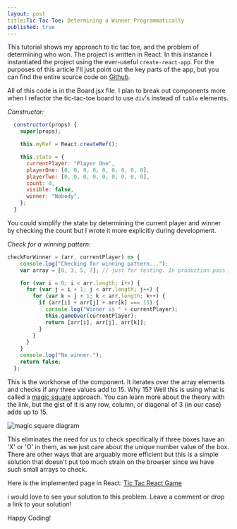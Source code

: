 ```yaml
---
layout: post
title:Tic Tac Toe: Determining a Winner Programmatically
published: true
---
```


This tutorial shows my approach to tic tac toe, and the problem of determining who won. The project is written in React. In this instance I instantiated the project using the ever-useful `create-react-app`.
For the purposes of this article I'll just point out the key parts of the app, but you can find the entire source code on [Github](https://github.com/alpinstang/tic-tac-react/).

All of this code is in the Board.jsx file. I plan to break out components more when I refactor the tic-tac-toe board to use `div`'s instead of `table` elements.

*Constructor:*
```js
  constructor(props) {
    super(props);

    this.myRef = React.createRef();

    this.state = {
      currentPlayer: "Player One",
      playerOne: [0, 0, 0, 0, 0, 0, 0, 0, 0],
      playerTwo: [0, 0, 0, 0, 0, 0, 0, 0, 0],
      count: 0,
      visible: false,
      winner: "Nobody",
    };
  }
```

You could simplify the state by determining the current player and winner by checking the count but I wrote it more explicitly during development.

*Check for a winning pattern:*
```js
checkForWinner = (arr, currentPlayer) => {
    console.log("Checking for winning pattern...");
    var array = [8, 3, 5, 7]; // just for testing. In production pass in the player's array.

    for (var i = 0; i < arr.length; i++) {
      for (var j = i + 1; j < arr.length; j++) {
        for (var k = j + 1; k < arr.length; k++) {
          if (arr[i] + arr[j] + arr[k] === 15) {
            console.log("Winner is " + currentPlayer);
            this.gameOver(currentPlayer);
            return [arr[i], arr[j], arr[k]];
          }
        }
      }
    }
    console.log("No winner.");
    return false;
  };
```

This is the workhorse of the component. It iterates over the array elements and checks if any three values add to 15. Why 15? Well this is using what is called a [magic square](http)
approach. You can learn more about the theory with the link, but the gist of it is any row, column, or diagonal of 3 (in our case) adds up to 15.

![magic square diagram](https://i.ytimg.com/vi/QHTe2gwXPiY/maxresdefault.jpg "Magic Square")

This eliminates the need for us to check specifically if three boxes have an 'X' or 'O' in them, as we just care about the unique number value of the box.
There are other ways that are arguably more efficient but this is a simple solution that doesn't put too much strain on the browser since we have such small arrays to check.

Here is the implemented page in React: [Tic Tac React Game](https://alpinstang.github.io/tic-tac-react/)

i would love to see your solution to this problem. Leave a comment or drop a link to your solution!

Happy Coding!
